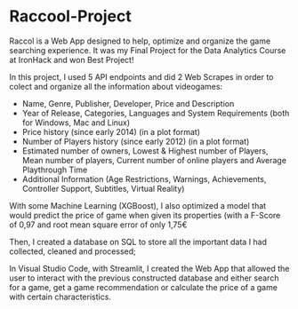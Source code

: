 # Raccool-Project
Raccol is a Web App designed to help, optimize and organize the game searching experience. It was my Final Project for the Data Analytics Course at IronHack and won Best Project!

In this project, I used 5 API endpoints and did 2 Web Scrapes in order to colect and organize all the information about videogames: 
- Name, Genre, Publisher, Developer, Price and Description
- Year of Release, Categories, Languages and System Requirements (both for Windows, Mac and Linux)
- Price history (since early 2014) (in a plot format)
- Number of Players history (since early 2012) (in a plot format)
- Estimated number of owners, Lowest & Highest number of Players, Mean number of players, Current number of online players and Average Playthrough Time
- Additional Information (Age Restrictions, Warnings, Achievements, Controller Support, Subtitles, Virtual Reality)

With some Machine Learning (XGBoost), I also optimized a model that would predict the price of game when given its properties (with a F-Score of 0,97 and root mean square error of only 1,75€

Then, I created a database on SQL to store all the important data I had collected, cleaned and processed;

In Visual Studio Code, with Streamlit, I created the Web App that allowed the user to interact with the previous constructed database and either search for a game, get a game recommendation or calculate the price of a game with certain characteristics.
